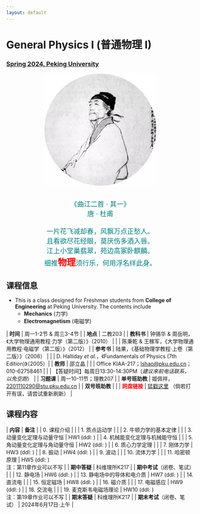 ```yaml
---
layout: default
---
```


<style>
table {
  font-family: arial, sans-serif;
  border-collapse: collapse;
  width: 100%;
}

td, th {
  border: 1px solid #dddddd;
  text-align: left;
  padding: 8px;
}

tr:nth-child(odd) {
  background-color: #dddddd;
}
</style>


<!-- <h2>
<font color="red">
*** Notice: links are not maintained after the end of course! 
</font>
</h2> -->

# <b>General Physics I (普通物理 I)</b>

### <u>Spring 2024, Peking University</u>

<div style="display: flex; justify-content: center;">
<img src="../phy20/dufu.jpeg" width="300" height="300">
</div>

<p align="center">
<font color="teal" size="4">
<br> 《曲江二首 · 其一》<br>
唐 · 杜甫 <br>
<br>
一片花飞减却春，风飘万点正愁人。 <br>
且看欲尽花经眼，莫厌伤多酒入唇。 <br>
江上小堂巢翡翠，苑边高冢卧麒麟。 <br>
细推<font color="red" size="5"><b>物理</b></font>须行乐，何用浮名绊此身。 <br>
</font>
</p>

## 课程信息

- This is a class designed for Freshman students from <b>College of Engineering</b> at Peking University. The contents include
  - **Mechanics** (力学)
  - **Electromagnetism** (电磁学)

<!-- 
<div style="display: flex; justify-content: center;">
<a href="https://disk.pku.edu.cn/link/DFD02EC7E930172C5B6B31EF57327843" target="_blank"><img src="lecturenote_mechanics.png" width="100%"></a>
&nbsp; &nbsp;
<a href="https://disk.pku.edu.cn/link/DFD02EC7E930172C5B6B31EF57327843" target="_blank"><img src="lecturenote_electromagnetism.png" width="94%"></a>
</div> 
-->

| **时间** |  周一1-2节 & 周三3-4节 |
| **地点** |  二教203 |
| **教科书** | 钟锡华 & 周岳明，《大学物理通用教程·力学（第二版）》（2010） |
| | 陈秉乾 & 王稼军，《大学物理通用教程·电磁学（第二版）》（2012） |
| **参考书** | 陆果，《基础物理学教程·上卷（第二版）》（2006） |
| | D. Halliday *et al.*，《Fundamentals of Physics (7th Edition)》（2005）|
| **教师** | 邵立晶 | 
| | Office KIAA-217；lshao@pku.edu.cn；010-62758461 | 
| | 【答疑时间】每周日13:30-14:30PM（*建议来前电话联系，以免空跑*） | 
| **习题课** | 周一10-11节；理教207 |
| **单号班助教** | 姬佩祥，2201110290@stu.pku.edu.cn |
| **双号班助教** |  |
| <font color="red"><b>网盘链接</b></font> | [猛戳这里](https://disk.pku.edu.cn:443/link/D86FCF0A773EDD5C29FDA0597FFCD2C2) （倘若打开有误，请尝试重新刷新） |

<p></p>

## 课程内容

| **内容** | **备注** |
| 0. 课程介绍 | |
| 1. 质点运动学 | |
| 2. 牛顿力学的基本定律 | |
| 3. 动量变化定理与动量守恒 | HW1 (ddl: ) |
| 4. 机械能变化定理与机械能守恒 | |
| 5. 角动量变化定理与角动量守恒 | HW2 (ddl: ) |
| 6. 质心力学定理 | |
| 7. 刚体力学 | HW3 (ddl: ) |
| 8. 振动 | HW4 (ddl: ) |
| 9. 波动 | |
| 10. 流体力学 | |
| 11. 哈密顿原理 | HW5 (ddl: )<br>注：第11章作业可以不写 |
| **期中答疑** | 科维理所K217 |
| **期中考试**（闭卷、笔试） |  |
| 12. 静电场 |  HW6 (ddl: )  |
| 13. 静电场中的导体和电介质 | HW7 (ddl: ) |
| 14. 直流电 |  |
| 15. 恒定磁场 | HW8 (ddl: ) |
| 16. 磁介质 |  |
| 17. 电磁感应 | HW9 (ddl: ) |
| 18. 交流电 | |
| 19. 麦克斯韦电磁场理论 | HW10 (ddl: )<br>注：第19章作业可以不写 |
| **期末答疑** | 科维理所K217 |
| **期末考试**（闭卷、笔试） |  2024年6月17日·上午 |

<p></p>


<!-- ## 学生对课程的总体评价

<div style="display: flex; justify-content: center;">
<img src="phy22_score.png" width="880">
</div> -->

<script type="text/x-mathjax-config">
  MathJax.Hub.Config({
    tex2jax: {
      inlineMath: [ ['$','$'] ],
      processEscapes: true
    }
  });
</script>
<script type="text/javascript" src="https://cdn.mathjax.org/mathjax/latest/MathJax.js?config=TeX-AMS-MML_HTMLorMML">
</script>

